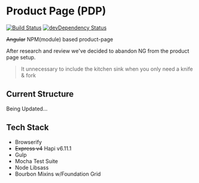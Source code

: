 Product Page (PDP)
============

[![Build Status][travis-image]][travis-url]
[![devDependency Status][devdeps-image]][devdeps-url]

~~Angular~~ NPM(module) based product-page

After research and review we've decided to abandon NG from the product page
setup.

>It unnecessary to include the kitchen sink when you only need a knife &amp; fork

Current Structure
---------
Being Updated... 

Tech Stack
----------
* Browserify
* ~~Express v4~~ Hapi v6.11.1
* Gulp
* Mocha Test Suite
* Node Libsass
* Bourbon Mixins w/Foundation Grid

[travis-image]: http://img.shields.io/travis/davidchase/product-page.svg?style=flat
[travis-url]: https://travis-ci.org/davidchase/product-page
[devdeps-image]: http://img.shields.io/david/dev/davidchase/product-page.svg?style=flat
[devdeps-url]:https://david-dm.org/davidchase/product-page#info=devDependencies